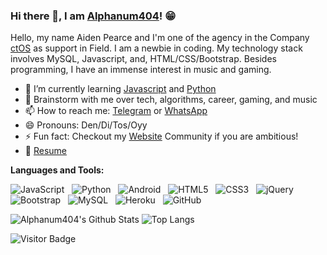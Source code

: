 ### Hi there 👋, I am [Alphanum404](https://wa.me/6281387980448/)! 😁
<!--
**Alphanum404j/Alphanum404-** is a ✨ _special_ ✨ repository because its `README.md` (this file) appears on your GitHub profile.
Here are some ideas to get you started:

- 🔭 I’m currently working on ...
- 🌱 I’m currently learning ...
- 👯 I’m looking to collaborate on ...
- 🤔 I’m looking for help with ...
- 💬 Ask me about ...
- 📫 How to reach me: ...
- 😄 Pronouns: ...
- ⚡ Fun fact: ...
- 🤔 I’m looking for help with Statistics
- 👯 I’m looking to collaborate on ...
-->

Hello, my name Aiden Pearce and I'm one of the agency in the Company [ctOS](https://kambing.me/ctos/) as support in Field. I am a newbie in coding. My technology stack involves MySQL, Javascript, and, HTML/CSS/Bootstrap. Besides programming, I have an immense interest in music and gaming.

- 🔭 I’m currently learning [Javascript](https://www.javascript.com/) and [Python](https://www.python.org/)
- 💬 Brainstorm with me over tech, algorithms, career, gaming, and music 
- 📫 How to reach me: [Telegram](https://t.me/aldiflynns) or [WhatsApp](https://wa.me/6281387980448)
- 😄 Pronouns: Den/Di/Tos/Oyy
- ⚡ Fun fact: Checkout my [Website](https://kambing.me) Community if you are ambitious!
- 📝 [Resume](https://s3.ap-southeast-1.amazonaws.com/magazine.job-like.com/magazine/wp-content/uploads/2018/11/07215146/211.jpg)

**Languages and Tools:** 


![JavaScript](https://img.shields.io/badge/-JavaScript-black?logo=javascript&style=social)&nbsp;&nbsp;
![Python](https://img.shields.io/badge/-Python-black?logo=Python&style=social)&nbsp;&nbsp;
![Android](https://img.shields.io/badge/-Android-black?logo=android&style=social)&nbsp;&nbsp;
![HTML5](https://img.shields.io/badge/-HTML5-black?logo=html5&style=social)&nbsp;&nbsp;
![CSS3](https://img.shields.io/badge/-CSS3-black?logo=css3&style=social)&nbsp;&nbsp;
![jQuery](https://img.shields.io/badge/-jQuery-black?logo=jquery&style=social)&nbsp;&nbsp;
![Bootstrap](https://img.shields.io/badge/-Bootstrap-black?logo=bootstrap&style=social)&nbsp;&nbsp;
![MySQL](https://img.shields.io/badge/-MySQL-black?logo=mysql&style=social)&nbsp;&nbsp;
![Heroku](https://img.shields.io/badge/-Heroku-black?logo=Heroku&style=social)&nbsp;&nbsp;
![GitHub](https://img.shields.io/badge/-GitHub-black?logo=github&style=social)&nbsp;&nbsp;

![Alphanum404's Github Stats](https://github-readme-stats.vercel.app/api?username=Alphanum404&count_private=true&show_icons=true&include_all_commits=true)
![Top Langs](https://github-readme-stats.vercel.app/api/top-langs/?username=Alphanum404&hide=TeX&layout=compact)

![Visitor Badge](https://visitor-badge.laobi.icu/badge?page_id=Alphanum404.Alphanum404)
